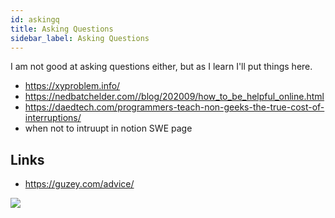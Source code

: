 ```yaml
---
id: askingq
title: Asking Questions
sidebar_label: Asking Questions
---
```


I am not good at asking questions either, but as I learn I'll put things here.

- https://xyproblem.info/
- https://nedbatchelder.com//blog/202009/how_to_be_helpful_online.html
- https://daedtech.com/programmers-teach-non-geeks-the-true-cost-of-interruptions/
- when not to intruupt in notion SWE page

## Links
- https://guzey.com/advice/

![](/img/2020-09/EgrhtjcWoAIngAB.jpg)